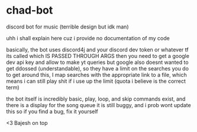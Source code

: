 # chad-bot
discord bot for music (terrible design but idk man)



uhh i shall explain here cuz i provide no documentation of my code


basically, the bot uses discord4j and your discord dev token or whatever tf its called which IS PASSED THROUGH ARGS
then you need to get a google dev api key and allow to make yt queries
but google also doesnt wanted to get ddossed (understandable), so they have a limit on the searches you do
to get around this, I map searches with the appropriate link to a file, which means i can still play shit if i use up the limit (quota i believe is the correct term)

the bot itself is incredibly basic, play, loop, and skip commands exist, and there is a display for the song queue
it is still buggy, and i prob wont update this so if you find a bug, fix it yourself

<3 Bajesh on top
